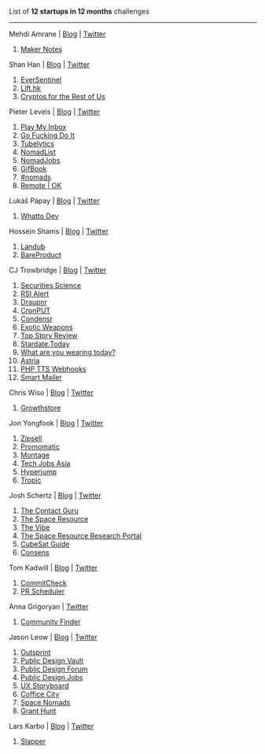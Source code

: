 List of **12 startups in 12 months** challenges

---

Mehdi Amrane | [Blog](https://heymehdi.com/12-startups-12-months/) | [Twitter](https://www.twitter.com/heymehdi)

1. [Maker Notes](https://makernotes.io)

Shan Han | [Blog](https://shanhan.xyz/12-startups-in-12-months/) | [Twitter](https://twitter.com/hanshanhk)

1. [EverSentinel](https://eversentinel.com)
2. [Lift.hk](https://lift.hk)
3. [Cryptos for the Rest of Us](https://www.getrevue.co/profile/hanshanhk)

Pieter Levels | [Blog](https://levels.io/12-startups-12-months/) | [Twitter](https://twitter.com/levelsio)

1. [Play My Inbox](https://playmyinbox.com)
2. [Go Fucking Do It](https://gofuckingdoit.com)
3. [Tubelytics](https://tubelytics.com)
4. [NomadList](https://nomadlist.com)
5. [NomadJobs](http://nomadjobs.io/)
6. [GifBook](https://gifbook.io)
7. [#nomads](http://hashtagnomads.com)
8. [Remote | OK](https://remoteok.io)

Lukáš Pápay | [Blog](https://medium.com/@lukas_papay/12-startups-in-12-months-99b80231a1a1) | [Twitter](https://twitter.com/lukas_papay)

1. [Whatto Dev](https://whattodev.com)

Hossein Shams | [Blog](https://medium.com/@hos.shams/im-going-to-launch-12-startups-in-12-months-bc6346274f26) |  [Twitter](https://twitter.com/hosshams)

1. [Landub](https://landub.com)
2. [BareProduct](http://bareproduct.com)

CJ Trowbridge | [Blog](https://blog.cjtrowbridge.com/category/blog/projects/the-levels-challenge-build-12-startups-in-12-months/) | [Twitter](https://twitter.com/cjtrowbridge)

1. [Securities Science](https://securities.science)
2. [RSI Alert](https://rsialert.com)
3. [Draupnr](https://draupnr.io)
4. [CronPUT](https://cronput.com)
5. [Condensr](https://condensr.io)
6. [Exotic Weapons](https://exoticweapons.io)
7. [Top Story Review](https://topstoryreview.com)
8. [Stardate.Today]()
9. [What are you wearing today?](https://wearing.today)
10. [Astria](https://github.com/cjtrowbridge/astria)
11. [PHP TTS Webhooks](https://github.com/cjtrowbridge/PHP-TTS-Webhooks)
12. [Smart Mailer](https://smartmailer.io)

Chris Wiso | [Blog](https://chriswiso.com/12-startups-in-12-months/) | [Twitter](https://twitter.com/wisochris)

1. [Growthstore](https://www.growthstore.io)

Jon Yongfook | [Blog](https://www.yongfook.com/12-startups-in-12-months/) | [Twitter](https://twitter.com/yongfook)

1. [Zipsell](https://www.zipsell.org)
2. [Promomatic](https://www.promomatic.com)
3. [Montage](https://www.trymontage.com)
4. [Tech Jobs Asia](https://www.techjobsasia.com)
5. [Hyperjump](https://www.hyperjump.co)
6. [Tropic](https://www.letstropic.com)

Josh Schertz | [Blog](https://joshschertz.com/2018/12/06/12-Startups-in-12-Months/) | [Twitter](https://twitter.com/joshuaschertz)

1. [The Contact Guru](https://thecontact.guru)
2. [The Space Resource](https://thespaceresource.com)
3. [The Vibe](https://thevibe.city)
4. [The Space Resource Research Portal](https://research.thespaceresource.com)
5. [CubeSat Guide](https://cubesatguide.com)
6. [Consens](https://consens.app)

Tom Kadwill | [Blog](https://tomkadwill.com/12-startups-12-months) | [Twitter](https://twitter.com/tomkadwill)

1. [CommitCheck](https://commitcheck.com)
2. [PR Scheduler](https://prscheduler.com)

Anna Grigoryan | [Twitter](https://twitter.com/angrigoryan__)

1. [Community Finder](https://community.engineeringrowth.co)

Jason Leow | [Blog](https://jasonleow.sg/310/1mvp1month/) | [Twitter](https://twitter.com/jasonleowsg)

1. [Outsprint](https://store.outsprint.io)
2. [Public Design Vault](https://publicdesignvault.com)
3. [Public Design Forum](https://forum.publicdesignvault.com)
4. [Public Design Jobs](https://publicdesignjobs.com)
5. [UX Storyboard](https://uxstoryboard.com)
6. [Coffice City](https://coffice-city.com)
7. [Space Nomads](https://space-nomads.com)
8. [Grant Hunt](https://gogranthunt.com)

Lars Karbo | [Blog](https://larskarbo.no/12-startups-12-months/) | [Twitter](https://twitter.com/larskarbo)

1. [Slapper](https://slapper.io)
